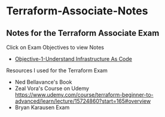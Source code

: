 # Terraform-Associate-Notes
## Notes for the Terraform Associate Exam 

Click on Exam Objectives to view Notes
- [Objective-1-Understand Infrastructure As Code](https://github.com/taherkhan30/Terraform-Associate-Notes/blob/main/1a-what-is-iac.md)




Resources I used for the Terraform Exam 

- Ned Bellavance's Book 
- Zeal Vora's Course on Udemy 
https://www.udemy.com/course/terraform-beginner-to-advanced/learn/lecture/15724860?start=165#overview
- Bryan Karausen Exam 
